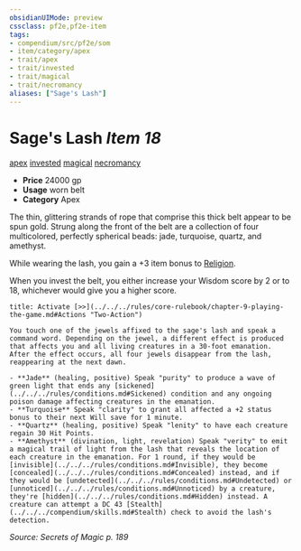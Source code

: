 ```yaml
---
obsidianUIMode: preview
cssclass: pf2e,pf2e-item
tags:
- compendium/src/pf2e/som
- item/category/apex
- trait/apex
- trait/invested
- trait/magical
- trait/necromancy
aliases: ["Sage's Lash"]
---
```

# Sage's Lash *Item 18*  
[apex](../../../rules/traits/apex.md)  [invested](../../../rules/traits/invested.md)  [magical](../../../rules/traits/magical.md)  [necromancy](../../../rules/traits/necromancy.md)  

- **Price** 24000 gp
- **Usage** worn belt
- **Category** Apex

The thin, glittering strands of rope that comprise this thick belt appear to be spun gold. Strung along the front of the belt are a collection of four multicolored, perfectly spherical beads: jade, turquoise, quartz, and amethyst.

While wearing the lash, you gain a +3 item bonus to [Religion](../../skills.md#Religion).

When you invest the belt, you either increase your Wisdom score by 2 or to 18, whichever would give you a higher score.

```ad-embed-ability
title: Activate [>>](../../../rules/core-rulebook/chapter-9-playing-the-game.md#Actions "Two-Action")

You touch one of the jewels affixed to the sage's lash and speak a command word. Depending on the jewel, a different effect is produced that affects you and all living creatures in a 30-foot emanation. After the effect occurs, all four jewels disappear from the lash, reappearing at the next dawn.

- **Jade** (healing, positive) Speak "purity" to produce a wave of green light that ends any [sickened](../../../rules/conditions.md#Sickened) condition and any ongoing poison damage affecting creatures in the emanation.
- **Turquoise** Speak "clarity" to grant all affected a +2 status bonus to their next Will save for 1 minute.
- **Quartz** (healing, positive) Speak "lenity" to have each creature regain 30 Hit Points.
- **Amethyst** (divination, light, revelation) Speak "verity" to emit a magical trail of light from the lash that reveals the location of each creature in the emanation. For 1 round, if they would be [invisible](../../../rules/conditions.md#Invisible), they become [concealed](../../../rules/conditions.md#Concealed) instead, and if they would be [undetected](../../../rules/conditions.md#Undetected) or [unnoticed](../../../rules/conditions.md#Unnoticed) by a creature, they're [hidden](../../../rules/conditions.md#Hidden) instead. A creature can attempt a DC 43 [Stealth](../../../compendium/skills.md#Stealth) check to avoid the lash's detection.
```

*Source: Secrets of Magic p. 189*
